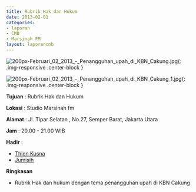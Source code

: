 ```yaml
---
title: Rubrik Hak dan Hukum
date: 2013-02-01
categories:
- laporan
- CMB
- Marsinah FM
layout: laporancmb
---
```


![200px-Februari_02_2013_-_Penangguhan_upah_di_KBN_Cakung.jpg](/uploads/200px-Februari_02_2013_-_Penangguhan_upah_di_KBN_Cakung.jpg){: .img-responsive .center-block }

![200px-Februari_02_2013_-_Penangguhan_upah_di_KBN_Cakung_1.jpg](/uploads/200px-Februari_02_2013_-_Penangguhan_upah_di_KBN_Cakung_1.jpg){: .img-responsive .center-block }


**Tujuan** : Rubrik Hak dan Hukum 

**Lokasi** : Studio Marsinah fm 

**Alamat** : Jl. Tipar Selatan , No.27, Semper Barat, Jakarta Utara 

**Jam** : 20.00 - 21.00 WIB 

**Hadir** :
* [Thien Kusna](http://wiki.ciptamedia.org/wiki/Thien_Kusna)
* [Jumisih](http://wiki.ciptamedia.org/wiki/Jumisih)

**Ringkasan**  
* Rubrik Hak dan hukum dengan tema penangguhan upah di KBN Cakung
